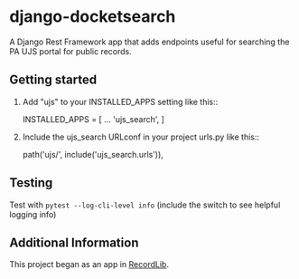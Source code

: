 # django-docketsearch

A Django Rest Framework app that adds endpoints useful for searching the PA UJS portal for public records.

## Getting started

1. Add "ujs" to your INSTALLED_APPS setting like this::

    INSTALLED_APPS = [
        ...
        'ujs_search',
    ]

2. Include the ujs_search URLconf in your project urls.py like this::

    path('ujs/', include('ujs_search.urls')),


## Testing

Test with `pytest --log-cli-level info` (include the switch to see helpful logging info)

## Additional Information

This project began as an app in [RecordLib](https://github.com/CLSPhila/RecordLib).